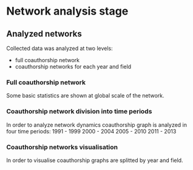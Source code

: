 # Network analysis stage

## Analyzed networks

Collected data was analyzed at two levels:
- full coauthorship network 
- coauthorship networks for each year and field

### Full coauthorship network

Some basic statistics are shown at global scale of the network.

### Coauthorship network division into time periods

In order to analyze network dynamics coauthorship graph is analyzed in four time periods:
1991 - 1999
2000 - 2004
2005 - 2010
2011 - 2013

### Coauthorship networks visualisation

In order to visualise coauthorship graphs are splitted by year and field.
